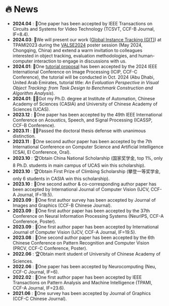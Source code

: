 # 🔥 News
* **2024.04** : 📝One paper has been accepted by IEEE Transactions on Circuits and Systems for Video Technology (TCSVT, CCF-B Journal, IF=8.4). 
* **2024.03**: 📣We will present our work ([Global Instance Tracking (GIT)](https://huuuuusy.github.io/#GIT)) at TPAMI2023 during the [VALSE2024](http://www.valser.org/2024/#/) poster session (May 2024, Chongqing, China) and extend a warm invitation to colleagues interested in object tracking, evaluation methodologies, and human-computer interaction to engage in discussions with us.
* **2024.01**: 📣One [tutorial proposal](https://2024.ieeeicip.org/tutorials/) has been accepted by the 2024 IEEE International Conference on Image Processing (ICIP, CCF-C Conference), the tutorial will be conducted in Oct. 2024 (Abu Dhabi, United Arab Emirates, tutorial title: *An Evaluation Perspective in Visual Object Tracking: from Task Design to Benchmark Construction and Algorithm Analysis*).
* **2024.01**: 👩‍🎓Got my Ph.D. degree at Institute of Automation, Chinese Academy of Sciences (CASIA) and University of Chinese Academy of Sciences (UCAS).
* **2023.12** : 📝One paper has been accepted by the 49th IEEE International Conference on Acoustics, Speech, and Signal Processing (ICASSP, CCF-B Conference).
* **2023.11** : 👩‍🎓Passed the doctoral thesis defense with unanimous distinction.
* **2023.11** : 📝One second author paper has been accepted by the 7th International Conference on Computer Science and Artificial Intelligence (CSAI, EI Conference, Oral).
* **2023.10** : 🏆Obtain China National Scholarship (国家奖学金, top 1%, only 8 Ph.D. students in main campus of UCAS win this scholarship).
* **2023.10** : 🏆Obtain First Prize of Climbing Scholarship (攀登一等奖学金, only 6 students in CASIA win this scholarship).
* **2023.10** : 📝One second author & co-corresponding author paper has been accepted by International Journal of Computer Vision (IJCV, CCF-A Journal, IF=19.5).
* **2023.09** : 📝One first author survey has been accepted by Journal of Images and Graphics (CCF-B Chinese Journal). 
* **2023.09** : 📝One first author paper has been accepted by the 37th Conference on Neural Information Processing Systems (NeurIPS, CCF-A Conference, Poster).
* **2023.09** : 📝One first author paper has been accepted by International Journal of Computer Vision (IJCV, CCF-A Journal, IF=19.5). 
* **2023.08** : 📝One second author paper has been accepted by the 6th Chinese Conference on Pattern Recognition and Computer Vision (PRCV, CCF-C Conference, Poster). 
* **2022.06** : 🏆Obtain merit student of University of Chinese Academy of Sciences.
* **2022.06** : 📝One paper has been accepted by Neurocomputing (Neu, CCF-C Journal, IF=6). 
* **2022.02** : 📝One first author paper has been accepted by IEEE Transactions on Pattern Analysis and Machine Intelligence (TPAMI, CCF-A Journal, IF=23.6). 
* **2021.06** : 📝One survey has been accepted by Journal of Graphics (CCF-C Chinese Journal). 